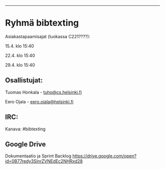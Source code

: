 
----------------
Ryhmä bibtexting
================

Asiakastapaamisajat (luokassa C221????):

15.4. klo 15:40

22.4. klo 15:40

29.4. klo 15:40 


Osallistujat:
-------------

Tuomas Honkala - tuho@cs.helsinki.fi

Eero Ojala - eero.ojala@helsinki.fi


IRC:
----

Kanava: #bibtexting

Google Drive
------------
Dokumentaatio ja Sprint Backlog
https://drive.google.com/open?id=0B77redy3SinrZVNEdEc2NHRxd28
